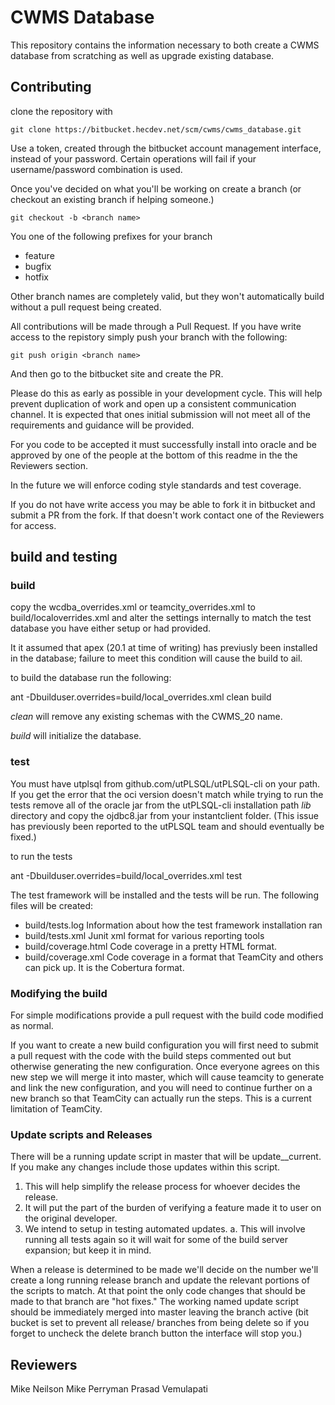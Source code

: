 # CWMS Database

This repository contains the information necessary to both create a CWMS database from scratching as well as upgrade existing database.

## Contributing

clone the repository with 

    git clone https://bitbucket.hecdev.net/scm/cwms/cwms_database.git

Use a token, created through the bitbucket account management interface, instead of your password. Certain operations will fail if your username/password combination is used.

Once you've decided on what you'll be working on create a branch (or checkout an existing branch if helping someone.)

    git checkout -b <branch name>

You one of the following prefixes for your branch

- feature
- bugfix
- hotfix

Other branch names are completely valid, but they won't automatically build without a pull request being created.

All contributions will be made through a Pull Request. If you have write access to the repistory simply push your branch with the following:

    git push origin <branch name>

And then go to the bitbucket site and create the PR. 

Please do this as early as possible in your development cycle. This will help prevent duplication of work and open up a consistent communication channel. It is expected that ones initial submission will not meet all of the requirements and guidance will be provided.

For you code to be accepted it must successfully install into oracle and be approved by one of the people at the bottom of this readme in the the Reviewers section.

In the future we will enforce coding style standards and test coverage. 

If you do not have write access you may be able to fork it in bitbucket and submit a PR from the fork. If that doesn't work contact one of the Reviewers for access.


## build and testing

### build

copy the wcdba_overrides.xml or teamcity_overrides.xml to build/localoverrides.xml and alter the settings internally to match the test database you have either setup or had provided.

It it assumed that apex (20.1 at time of writing) has previusly been installed in the database; failure to meet this condition will cause the build to ail.

to build the database run the following:

   ant -Dbuilduser.overrides=build/local_overrides.xml clean build

*clean* will remove any existing schemas with the CWMS_20 name.

*build* will initialize the database.


### test

You must have utplsql from github.com/utPLSQL/utPLSQL-cli on your path. 
If you get the error that the oci version doesn't match while trying to run the tests remove all of the oracle jar from the utPLSQL-cli installation path *lib* directory and copy the ojdbc8.jar from your instantclient folder. (This issue has previously been reported to the utPLSQL team and should eventually be fixed.)

to run the tests 

   ant -Dbuilduser.overrides=build/local_overrides.xml test

The test framework will be installed and the tests will be run. The following files will be created:

- build/tests.log Information about how the test framework installation ran
- build/tests.xml Junit xml format for various reporting tools
- build/coverage.html Code coverage in a pretty HTML format.
- build/coverage.xml Code coverage in a format that TeamCity and others can pick up. It is the Cobertura format.

### Modifying the build

For simple modifications provide a pull request with the build code modified as normal.

If you want to create a new build configuration you will first need to submit a pull request with the code with the build steps commented out but otherwise generating the new configuration. 
Once everyone agrees on this new step we will merge it into master, which will cause teamcity to generate and link the new configuration, and you will need to continue further on a new branch so that TeamCity can actually run the steps. This is a current limitation of TeamCity. 


### Update scripts and Releases

There will be a running update script in master that will be update_<last release>_current. If you make any changes include those updates within this script.

1. This will help simplify the release process for whoever decides the release.
1. It will put the part of the burden of verifying a feature made it to user on the original developer.
1. We intend to setup in testing automated updates.
  a. This will involve running all tests again so it will wait for some of the build server expansion; but keep it in mind.

When a release is determined to be made we'll decide on the number we'll create a long running release branch and update the relevant portions of the scripts to match. At that point the only code changes that should be made to that branch are "hot fixes." The working named update script should be immediately merged into master leaving the branch active (bit bucket is set to prevent all release/ branches from being delete so if you forget to uncheck the delete branch button the interface will stop you.)


## Reviewers

Mike Neilson
Mike Perryman
Prasad Vemulapati

